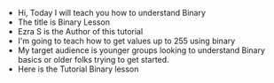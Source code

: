 - Hi, Today I will teach you how to understand Binary
- The title is Binary Lesson
- Ezra S is the Author of this tutorial 
- I'm going to teach how to get values up to 255 using binary
- My target audience is younger groups looking to understand Binary basics or older folks trying to get started.
- Here is the Tutorial Binary lesson 

<!---
Blue20203/Blue20203 is a ✨ special ✨ repository because its `README.md` (this file) appears on your GitHub profile.
You can click the Preview link to take a look at your changes.
--->
